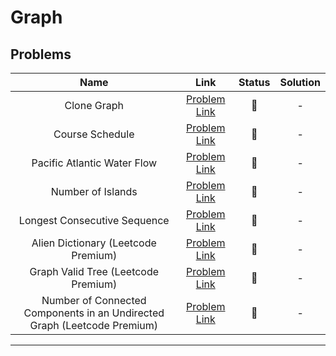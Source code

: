 # Graph

## Problems

| Name | Link | Status | Solution |
|:-:|:-:|:-:|:-:|
| Clone Graph | [Problem Link](https://leetcode.com/problems/clone-graph/) |  :red_circle: | - |
| Course Schedule | [Problem Link](https://leetcode.com/problems/course-schedule/) |  :red_circle: | - |
| Pacific Atlantic Water Flow | [Problem Link](https://leetcode.com/problems/pacific-atlantic-water-flow/) |  :red_circle: | - |
| Number of Islands | [Problem Link](https://leetcode.com/problems/number-of-islands/) |  :red_circle: | - |
| Longest Consecutive Sequence | [Problem Link](https://leetcode.com/problems/longest-consecutive-sequence/) |  :red_circle: | - |
| Alien Dictionary (Leetcode Premium) | [Problem Link](https://leetcode.com/problems/alien-dictionary/) |  :red_circle: | - |
| Graph Valid Tree (Leetcode Premium) | [Problem Link](https://leetcode.com/problems/graph-valid-tree/) |  :red_circle: | - |
| Number of Connected Components in an Undirected Graph (Leetcode Premium) | [Problem Link](https://leetcode.com/problems/number-of-connected-components-in-an-undirected-graph/) |  :red_circle: | - |

---
